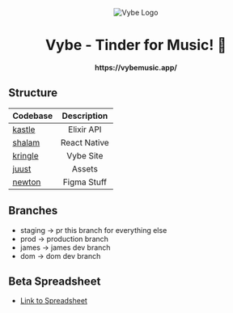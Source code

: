 <p align="center">
	  <img src="https://github.com/VybeCreations/Vybe/blob/staging/juust/new_logo_pre_cut.png" alt="Vybe Logo" />
</p>
<h1 align="center">
  Vybe - Tinder for Music! 🎵
</h1>

<p align="center"><b>https://vybemusic.app/</b></p>

## Structure

| Codebase             |      Description      |
| :------------------- | :-------------------: |
| [kastle](kastle)     |      Elixir API       |
| [shalam](shalam)     |     React Native      |
| [kringle](kringle)   |       Vybe Site       |
| [juust](juust)       |        Assets         |
| [newton](newton)     |      Figma Stuff      |

## Branches

- staging -> pr this branch for everything else
- prod -> production branch
- james -> james dev branch
- dom -> dom dev branch

## Beta Spreadsheet
- [Link to Spreadsheet](https://docs.google.com/spreadsheets/d/1cczbW3xsb12Hv2i9sy67gW2Nz-sIFW_8j_UiO98BJz4/edit#gid=0)
